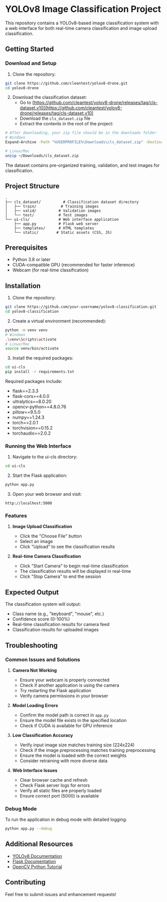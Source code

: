 # YOLOv8 Image Classification Project

This repository contains a YOLOv8-based image classification system with a web interface for both real-time camera classification and image upload classification.

## Getting Started

### Download and Setup

1. Clone the repository:
```bash
git clone https://github.com/cleantest/yolov8-drone.git
cd yolov8-drone
```

2. Download the classification dataset:
   - Go to [https://github.com/cleantest/yolov8-drone/releases/tag/cls-dataset.v10](https://github.com/cleantest/yolov8-drone/releases/tag/cls-dataset.v10)
   - Download the `cls_dataset.zip` file
   - Extract the contents in the root of the project:
```bash
# After downloading, your zip file should be in the downloads folder
# Windows
Expand-Archive -Path "%USERPROFILE%\Downloads\cls_dataset.zip" -DestinationPath .

# Linux/Mac
unzip ~/Downloads/cls_dataset.zip
```

The dataset contains pre-organized training, validation, and test images for classification.

## Project Structure

```
.
├── cls_dataset/          # Classification dataset directory
│   ├── train/           # Training images
│   ├── valid/          # Validation images
│   └── test/           # Test images
└── ui-cls/             # Web interface application
    ├── app.py          # Flask web server
    ├── templates/      # HTML templates
    └── static/        # Static assets (CSS, JS)
```

## Prerequisites

- Python 3.8 or later
- CUDA-compatible GPU (recommended for faster inference)
- Webcam (for real-time classification)

## Installation

1. Clone the repository:
```bash
git clone https://github.com/your-username/yolov8-classification.git
cd yolov8-classification
```

2. Create a virtual environment (recommended):
```bash
python -m venv venv
# Windows
.\venv\Scripts\activate
# Linux/Mac
source venv/bin/activate
```

3. Install the required packages:
```bash
cd ui-cls
pip install -r requirements.txt
```

Required packages include:
- flask==2.3.3
- flask-cors==4.0.0
- ultralytics==8.0.20
- opencv-python==4.8.0.76
- pillow==9.5.0
- numpy==1.24.3
- torch==2.0.1
- torchvision==0.15.2
- torchaudio==2.0.2


### Running the Web Interface

1. Navigate to the ui-cls directory:
```bash
cd ui-cls
```

2. Start the Flask application:
```bash
python app.py
```

3. Open your web browser and visit:
```
http://localhost:5000
```

### Features

1. **Image Upload Classification**
   - Click the "Choose File" button
   - Select an image
   - Click "Upload" to see the classification results

2. **Real-time Camera Classification**
   - Click "Start Camera" to begin real-time classification
   - The classification results will be displayed in real-time
   - Click "Stop Camera" to end the session

## Expected Output

The classification system will output:
- Class name (e.g., "keyboard", "mouse", etc.)
- Confidence score (0-100%)
- Real-time classification results for camera feed
- Classification results for uploaded images

## Troubleshooting

### Common Issues and Solutions

1. **Camera Not Working**
   - Ensure your webcam is properly connected
   - Check if another application is using the camera
   - Try restarting the Flask application
   - Verify camera permissions in your browser

2. **Model Loading Errors**
   - Confirm the model path is correct in `app.py`
   - Ensure the model file exists in the specified location
   - Check if CUDA is available for GPU inference

3. **Low Classification Accuracy**
   - Verify input image size matches training size (224x224)
   - Check if the image preprocessing matches training preprocessing
   - Ensure the model is loaded with the correct weights
   - Consider retraining with more diverse data

4. **Web Interface Issues**
   - Clear browser cache and refresh
   - Check Flask server logs for errors
   - Verify all static files are properly loaded
   - Ensure correct port (5000) is available

### Debug Mode

To run the application in debug mode with detailed logging:
```bash
python app.py --debug
```

## Additional Resources

- [YOLOv8 Documentation](https://docs.ultralytics.com/)
- [Flask Documentation](https://flask.palletsprojects.com/)
- [OpenCV Python Tutorial](https://docs.opencv.org/4.x/d6/d00/tutorial_py_root.html)

## Contributing

Feel free to submit issues and enhancement requests!